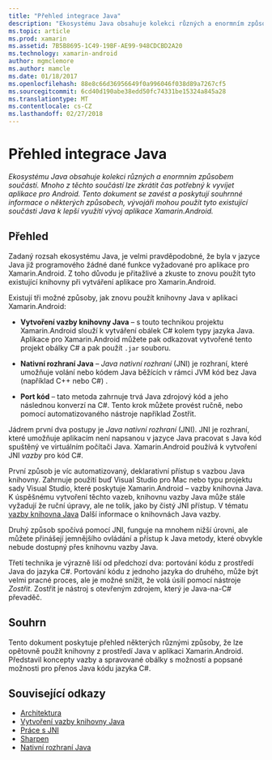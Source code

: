```yaml
---
title: "Přehled integrace Java"
description: "Ekosystému Java obsahuje kolekci různých a enormním způsobem součástí. Mnoho z těchto součástí lze zkrátit čas potřebný k vyvíjet aplikace pro Android. Tento dokument se zavést a poskytují souhrnné informace o některých způsobech, vývojáři mohou použít tyto existující součásti Java k lepší využití vývoj aplikace Xamarin.Android."
ms.topic: article
ms.prod: xamarin
ms.assetid: 7B5B8695-1C49-19BF-AE99-948CDCBD2A20
ms.technology: xamarin-android
author: mgmclemore
ms.author: mamcle
ms.date: 01/18/2017
ms.openlocfilehash: 88e8c66d36956649f0a996046f038d89a7267cf5
ms.sourcegitcommit: 6cd40d190abe38edd50fc74331be15324a845a28
ms.translationtype: MT
ms.contentlocale: cs-CZ
ms.lasthandoff: 02/27/2018
---
```

# <a name="java-integration-overview"></a>Přehled integrace Java

_Ekosystému Java obsahuje kolekci různých a enormním způsobem součástí. Mnoho z těchto součástí lze zkrátit čas potřebný k vyvíjet aplikace pro Android. Tento dokument se zavést a poskytují souhrnné informace o některých způsobech, vývojáři mohou použít tyto existující součásti Java k lepší využití vývoj aplikace Xamarin.Android._

<a name="Overview" />

## <a name="overview"></a>Přehled

Zadaný rozsah ekosystému Java, je velmi pravděpodobné, že byla v jazyce Java již programového žádné dané funkce vyžadované pro aplikace pro Xamarin.Android. Z toho důvodu je přitažlivé a zkuste to znovu použít tyto existující knihovny při vytváření aplikace pro Xamarin.Android. 

Existují tři možné způsoby, jak znovu použít knihovny Java v aplikaci Xamarin.Android: 

-   **Vytvoření vazby knihovny Java** &ndash; s touto technikou projektu Xamarin.Android slouží k vytváření obálek C# kolem typy jazyka Java. Aplikace pro Xamarin.Android můžete pak odkazovat vytvořené tento projekt obálky C# a pak použít `.jar` souboru. 

-   **Nativní rozhraní Java** &ndash; *Java nativní* *rozhraní* (JNI) je rozhraní, které umožňuje volání nebo kódem Java běžících v rámci JVM kód bez Java (například C++ nebo C#) . 

-   **Port kód** &ndash; tato metoda zahrnuje trvá Java zdrojový kód a jeho následnou konverzí na C#. Tento krok můžete provést ručně, nebo pomocí automatizovaného nástroje například Zostřit. 

Jádrem první dva postupy je *Java nativní rozhraní* (JNI). JNI je rozhraní, které umožňuje aplikacím není napsanou v jazyce Java pracovat s Java kód spuštěný ve virtuálním počítači Java. Xamarin.Android používá k vytvoření JNI *vazby* pro kód C#. 

První způsob je víc automatizovaný, deklarativní přístup s vazbou Java knihovny. Zahrnuje použití buď Visual Studio pro Mac nebo typu projektu sady Visual Studio, které poskytuje Xamarin.Android &ndash; vazby knihovna Java. K úspěšnému vytvoření těchto vazeb, knihovnu vazby Java může stále vyžadují že ruční úpravy, ale ne tolik, jako by čistý JNI přístup. V tématu [vazby knihovna Java](~/android/platform/binding-java-library/index.md) Další informace o knihovnách Java vazby. 

Druhý způsob spočívá pomocí JNI, funguje na mnohem nižší úrovni, ale můžete přinášejí jemnějšího ovládání a přístup k Java metody, které obvykle nebude dostupný přes knihovnu vazby Java. 

Třetí technika je výrazně liší od předchozí dva: portování kódu z prostředí Java do jazyka C#. Portování kódu z jednoho jazyka do druhého, může být velmi pracné proces, ale je možné snížit, že volá úsilí pomocí nástroje *Zostřit*. Zostřit je nástroj s otevřeným zdrojem, který je Java-na-C# převaděč. 


<a name="Summary" />

## <a name="summary"></a>Souhrn

Tento dokument poskytuje přehled některých různými způsoby, že lze opětovně použít knihovny z prostředí Java v aplikaci Xamarin.Android. Představil koncepty vazby a spravované obálky s možností a popsané možnosti pro přenos Java kódu jazyka C#. 


## <a name="related-links"></a>Související odkazy

- [Architektura](~/android/internals/architecture.md)
- [Vytvoření vazby knihovny Java](~/android/platform/binding-java-library/index.md)
- [Práce s JNI](~/android/platform/java-integration/working-with-jni.md)
- [Sharpen](https://github.com/slluis/sharpen)
- [Nativní rozhraní Java](http://docs.oracle.com/javase/7/docs/technotes~/jni/index.html)
